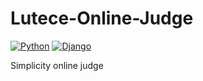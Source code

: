 # Lutece-Online-Judge
[![Python](https://img.shields.io/badge/python-3.5.4-red.svg?style=flat-square)](https://www.python.org/downloads/release/python-352/)
[![Django](https://img.shields.io/badge/django-2.0.4-ff69b4.svg?style=flat-square)](https://www.djangoproject.com/)

Simplicity online judge
